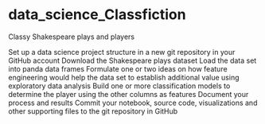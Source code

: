 # data_science_Classfiction


Classy Shakespeare plays and players

Set up a data science project structure in a new git repository in your GitHub account
Download the Shakespeare plays dataset 
Load the data set into panda data frames
Formulate one or two ideas on how feature engineering would help the data set to establish additional value using exploratory data analysis
Build one or more classification models to determine the player using the other columns as features
Document your process and results
Commit your notebook, source code, visualizations and other supporting files to the git repository in GitHub
